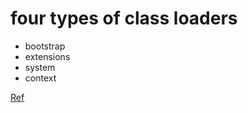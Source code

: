 

# four types of class loaders
* bootstrap
* extensions
* system
* context

[Ref](http://stackoverflow.com/questions/2493206/why-is-the-setcontextclassloader-method-placed-on-thread)
